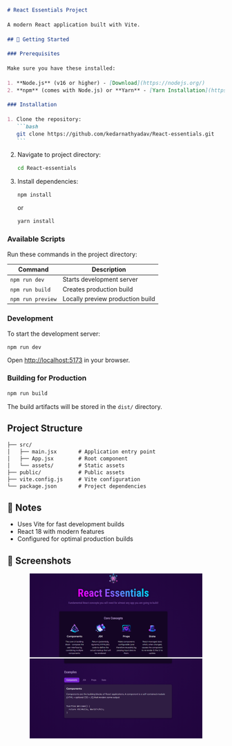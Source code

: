 ````markdown
# React Essentials Project

A modern React application built with Vite.

## 🚀 Getting Started

### Prerequisites

Make sure you have these installed:

1. **Node.js** (v16 or higher) - [Download](https://nodejs.org/)
2. **npm** (comes with Node.js) or **Yarn** - [Yarn Installation](https://yarnpkg.com/getting-started/install)

### Installation

1. Clone the repository:
   ```bash
   git clone https://github.com/kedarnathyadav/React-essentials.git
   ```
````

2. Navigate to project directory:
   ```bash
   cd React-essentials
   ```
3. Install dependencies:
   ```bash
   npm install
   ```
   or
   ```bash
   yarn install
   ```

### Available Scripts

Run these commands in the project directory:

| Command           | Description                      |
| ----------------- | -------------------------------- |
| `npm run dev`     | Starts development server        |
| `npm run build`   | Creates production build         |
| `npm run preview` | Locally preview production build |

### Development

To start the development server:

```bash
npm run dev
```

Open [http://localhost:5173](http://localhost:5173) in your browser.

### Building for Production

```bash
npm run build
```

The build artifacts will be stored in the `dist/` directory.

## Project Structure

```
├── src/
│   ├── main.jsx       # Application entry point
│   ├── App.jsx        # Root component
│   └── assets/        # Static assets
├── public/            # Public assets
├── vite.config.js     # Vite configuration
└── package.json       # Project dependencies
```

## 📝 Notes

- Uses Vite for fast development builds
- React 18 with modern features
- Configured for optimal production builds

## 📸 Screenshots

<div align="center">
  <img src="screenshots/Screenshot1.png" alt="Main App Interface" width="400"/>
  <img src="screenshots/Screenshot2.png" alt="Mobile Responsive View" width="400"/>
</div>
